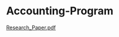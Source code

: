 # Accounting-Program
[Research_Paper.pdf](https://github.com/user-attachments/files/17333502/Research_Paper.pdf)
